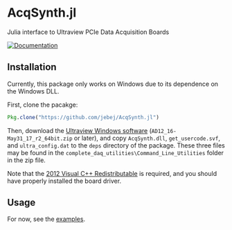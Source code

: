 # AcqSynth.jl
Julia interface to Ultraview PCIe Data Acquisition Boards

[![Documentation](https://img.shields.io/badge/docs-latest-blue.svg)](https://jebej.github.io/AcqSynth.jl/latest)

## Installation
Currently, this package only works on Windows due to its dependence on the Windows DLL.

First, clone the pacakge:
```julia
Pkg.clone("https://github.com/jebej/AcqSynth.jl")
```

Then, download the [Ultraview Windows software](http://ultraviewcorp.com/downloads.php) (`AD12_16-May31_17_r2_64bit.zip` or later), and copy `AcqSynth.dll`, `get_usercode.svf`, and `ultra_config.dat` to the `deps` directory of the package. These three files may be found in the `complete_daq_utilities\Command_Line_Utilities` folder in the zip file.

Note that the [2012 Visual C++ Redistributable](https://www.microsoft.com/en-ca/download/details.aspx?id=30679) is required, and you should have properly installed the board driver.

## Usage

For now, see the [examples](https://github.com/jebej/AcqSynth.jl/tree/master/examples).
